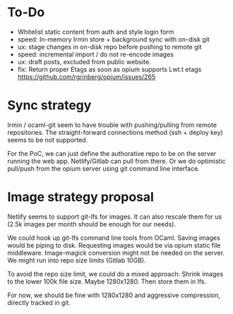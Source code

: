 # To-Do

- Whitelist static content from auth and style login form
- speed: In-memory Irmin store + background sync with on-disk git
- ux: stage changes in on-disk repo before pushing to remote git
- speed: incremental import / do not re-encode images
- ux: draft posts, excluded from public website.
- fix: Return proper Etags as soon as opium supports Lwt.t etags
  https://github.com/rgrinberg/opium/issues/265

# Sync strategy

Irmin / ocaml-git seem to have trouble with pushing/pulling from remote
repositories. The straight-forward connections method (ssh + deploy key)
seems to be not supported.

For the PoC, we can just define the authorative repo to be on the server
running the web app. Netlify/Gitlab can pull from there. Or we do
optimistic pull/push from the opium server using git command line
interface.

# Image strategy proposal

Netlify seems to support git-lfs for images. It can also rescale them
for us (2.5k images per month should be enough for our needs).

We could hook up git-lfs command line tools from OCaml. Saving images
would be piping to disk. Requesting images would be via opium static
file middleware. Image-magick conversion might not be needed on the
server. We might run into repo size limits (Gitlab 10GB).

To avoid the repo size limit, we could do a mixed approach: Shrink
images to the lower 100k file size. Maybe 1280x1280. Then store them in
lfs.

For now, we should be fine with 1280x1280 and aggressive compression,
directly tracked in git.
